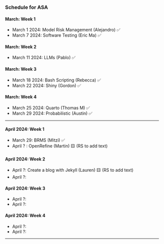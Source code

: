 ### Schedule for ASA

#### March: Week 1
- March 1 2024: Model Risk Management (Alejandro) ✅
- March 7 2024: Software Testing (Eric Ma) ✅

#### March: Week 2
- March 11 2024: LLMs (Pablo) ✅

#### March: Week 3
- March 18 2024: Bash Scripting (Rebecca) ✅
- March 22 2024: Shiny (Gordon) ✅

#### March: Week 4
- March 25 2024: Quarto (Thomas M) ✅
- March 29 2024: Probabilistic (Austin) ✅

---
  
#### April 2024: Week 1
- March 29: BRMS (Mitzi) ✅
- April ? : OpenRefine (Martin) 🟨 (RS to add text)

#### April 2024: Week 2
- April ?: Create a blog with Jekyll (Lauren)  🟨 (RS to add text)
- April ?:
  
#### April 2024: Week 3
- April ?:
- April ?:

#### April 2024: Week 4
- April ?:
- April ?:

---
